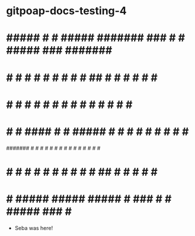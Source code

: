 # gitpoap-docs-testing-4


   #     #####  #     #  #####  ####### ### #     #  #####  ### ####### ####### 
  # #   #     # #     # #     #    #     #  ##    # #     #  #     #    #     # 
 #   #  #       #     # #          #     #  # #   # #        #     #    #     # 
#     # #  #### #     #  #####     #     #  #  #  # #        #     #    #     # 
####### #     # #     #       #    #     #  #   # # #        #     #    #     # 
#     # #     # #     # #     #    #     #  #    ## #     #  #     #    #     # 
#     #  #####   #####   #####     #    ### #     #  #####  ###    #    ####### 


- Seba was here!